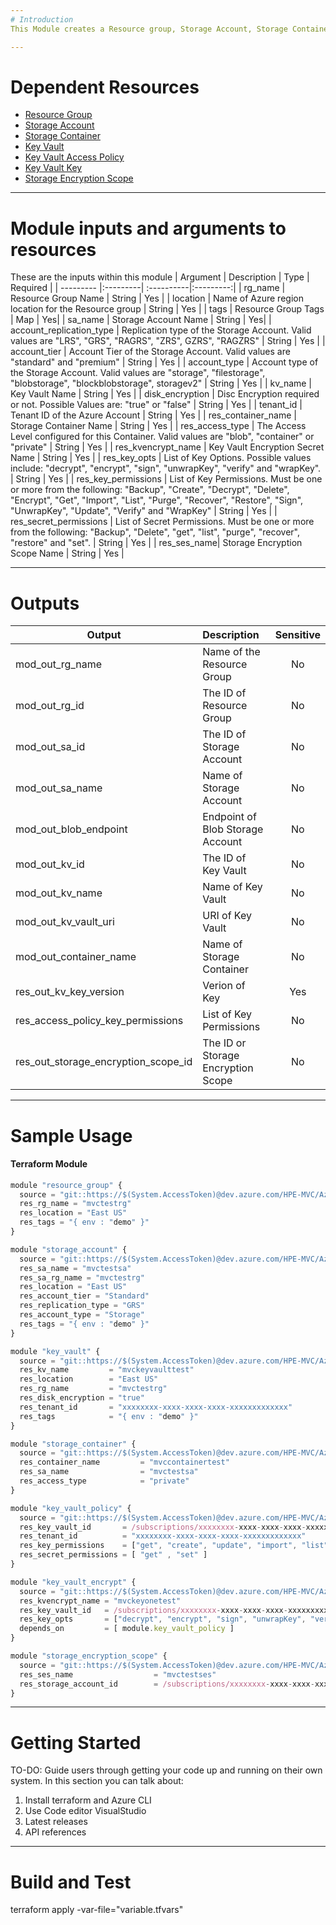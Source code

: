 ```yaml
---
# Introduction 
This Module creates a Resource group, Storage Account, Storage Container, Key Vault, Key Vault Access Policy, Key Vault Key and Storage Encryption Scope on Azure.

---
```

# Dependent Resources
- [Resource Group](https://registry.terraform.io/providers/hashicorp/azurerm/2.62.0/docs/resources/resource_group)
- [Storage Account](https://registry.terraform.io/providers/hashicorp/azurerm/latest/docs/resources/storage_account)
- [Storage Container](https://registry.terraform.io/providers/hashicorp/azurerm/latest/docs/resources/storage_container)
- [Key Vault](https://registry.terraform.io/providers/hashicorp/azurerm/latest/docs/resources/key_vault)
- [Key Vault Access Policy](https://registry.terraform.io/providers/hashicorp/azurerm/latest/docs/resources/key_vault_access_policy)
- [Key Vault Key](https://registry.terraform.io/providers/hashicorp/azurerm/latest/docs/resources/key_vault_key)
- [Storage Encryption Scope ](https://registry.terraform.io/providers/hashicorp/azurerm/latest/docs/resources/storage_encryption_scope)

---
# Module inputs and arguments to resources
These are the inputs within this module
| Argument | Description | Type | Required |
| --------- |:---------| :----------|:---------:|
| rg_name | Resource Group Name | String | Yes |
| location | Name of Azure region location for the Resource group | String | Yes |
| tags | Resource Group Tags | Map | Yes|
| sa_name | Storage Account Name | String | Yes|
| account_replication_type | Replication type of the Storage Account. Valid values are "LRS", "GRS", "RAGRS", "ZRS", GZRS", "RAGZRS"  | String | Yes |
| account_tier | Account Tier of the Storage Account. Valid values are "standard" and "premium" | String | Yes |
| account_type | Account type of the Storage Account. Valid values are "storage", "filestorage", "blobstorage", "blockblobstorage", storagev2" | String | Yes |
| kv_name | Key Vault Name | String | Yes |
| disk_encryption | Disc Encryption required or not. Possible Values are: "true" or "false" | String | Yes |
| tenant_id | Tenant ID of the Azure Account | String | Yes |
| res_container_name | Storage Container Name | String | Yes |
| res_access_type | The Access Level configured for this Container. Valid values are "blob", "container" or "private" | String | Yes |
| res_kvencrypt_name | Key Vault Encryption Secret Name | String | Yes |
| res_key_opts | List of Key Options. Possible values include: "decrypt", "encrypt", "sign", "unwrapKey", "verify" and "wrapKey". | String | Yes |
| res_key_permissions | List of Key Permissions. Must be one or more from the following: "Backup", "Create", "Decrypt", "Delete", "Encrypt", "Get", "Import", "List", "Purge", "Recover", "Restore", "Sign", "UnwrapKey", "Update", "Verify" and "WrapKey"  | String | Yes |
| res_secret_permissions | List of Secret Permissions. Must be one or more from the following: "Backup", "Delete", "get", "list", "purge", "recover", "restore" and "set". | String | Yes |
| res_ses_name| Storage Encryption Scope Name | String | Yes |

---
# Outputs
| Output | Description | Sensitive |
| --------- |:---------| :---------:|
| mod_out_rg_name | Name of the Resource Group | No |
| mod_out_rg_id | The ID of Resource Group | No |
| mod_out_sa_id | The ID of Storage Account | No |
| mod_out_sa_name | Name of Storage Account | No |
| mod_out_blob_endpoint | Endpoint of Blob Storage Account | No |
| mod_out_kv_id | The  ID of Key Vault | No |
| mod_out_kv_name | Name of Key Vault | No |
| mod_out_kv_vault_uri | URI of Key Vault | No |
| mod_out_container_name | Name of Storage Container | No |
| res_out_kv_key_version | Verion of Key | Yes |
| res_access_policy_key_permissions | List of Key Permissions | No |
| res_out_storage_encryption_scope_id | The ID or Storage Encryption Scope | No |

---
# Sample Usage
#### Terraform Module
```js
module "resource_group" {
  source = "git::https://$(System.AccessToken)@dev.azure.com/HPE-MVC/Azure-MVC/_git/atomic-code//resource_group"
  res_rg_name = "mvctestrg"
  res_location = "East US"
  res_tags = "{ env : "demo" }"
}
```

```js
module "storage_account" {
  source = "git::https://$(System.AccessToken)@dev.azure.com/HPE-MVC/Azure-MVC/_git/atomic-code//storage_account"
  res_sa_name = "mvctestsa"
  res_sa_rg_name = "mvctestrg"
  res_location = "East US"
  res_account_tier = "Standard"
  res_replication_type = "GRS"
  res_account_type = "Storage"
  res_tags = "{ env : "demo" }"
}
```

```js
module "key_vault" {
  source = "git::https://$(System.AccessToken)@dev.azure.com/HPE-MVC/Azure-MVC/_git/atomic-code//key_vault"
  res_kv_name         = "mvckeyvaulttest"
  res_location        = "East US"
  res_rg_name         = "mvctestrg"
  res_disk_encryption = "true"
  res_tenant_id       = "xxxxxxxx-xxxx-xxxx-xxxx-xxxxxxxxxxxxx"
  res_tags            = "{ env : "demo" }"
}
```

```js
module "storage_container" {
  source = "git::https://$(System.AccessToken)@dev.azure.com/HPE-MVC/Azure-MVC/_git/atomic-code//storage_container"
  res_container_name         = "mvccontainertest"
  res_sa_name                = "mvctestsa"
  res_access_type            = "private"
}
```

```js
module "key_vault_policy" {
  source = "git::https://$(System.AccessToken)@dev.azure.com/HPE-MVC/Azure-MVC/_git/atomic-code//key_vault_policy"
  res_key_vault_id       = /subscriptions/xxxxxxxx-xxxx-xxxx-xxxx-xxxxxxxxxxxxx/resourceGroups/mvctestrg/providers/Microsoft.KeyVault/vaults/mvckeyvaulttest
  res_tenant_id          = "xxxxxxxx-xxxx-xxxx-xxxx-xxxxxxxxxxxxx"
  res_key_permissions    = ["get", "create", "update", "import", "list", "backup", "restore", "recover", "unwrapkey", "wrapkey", "purge", "encrypt", "decrypt", "sign", "verify", "delete"]
  res_secret_permissions = [ "get" , "set" ]
}
```

```js
module "key_vault_encrypt" {
  source = "git::https://$(System.AccessToken)@dev.azure.com/HPE-MVC/Azure-MVC/_git/atomic-code//key_vault_encrypt"
  res_kvencrypt_name = "mvckeyonetest"
  res_key_vault_id   = /subscriptions/xxxxxxxx-xxxx-xxxx-xxxx-xxxxxxxxxxxxx/resourceGroups/mvctestrg/providers/Microsoft.KeyVault/vaults/mvckeyvaulttest
  res_key_opts       = ["decrypt", "encrypt", "sign", "unwrapKey", "verify", "wrapKey"]
  depends_on         = [ module.key_vault_policy ]
}
```

```js
module "storage_encryption_scope" {
  source = "git::https://$(System.AccessToken)@dev.azure.com/HPE-MVC/Azure-MVC/_git/atomic-code//storage_encryption_scope"
  res_ses_name                  = "mvctestses"
  res_storage_account_id        = /subscriptions/xxxxxxxx-xxxx-xxxx-xxxx-xxxxxxxxxxxxx/resourceGroups/mvctestrg/providers/Microsoft.Storage/storageAccounts/mvctestsa
}
```
---
# Getting Started
TO-DO: Guide users through getting your code up and running on their own system. In this section you can talk about:
1.	Install terraform and Azure CLI
2.	Use Code editor VisualStudio
3.	Latest releases
4.	API references

---
# Build and Test
terraform apply -var-file="variable.tfvars"
